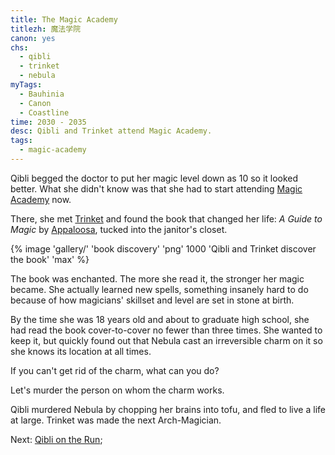 ```yaml
---
title: The Magic Academy
titlezh: 魔法学院
canon: yes
chs:
  - qibli
  - trinket
  - nebula
myTags:
  - Bauhinia
  - Canon
  - Coastline
time: 2030 - 2035
desc: Qibli and Trinket attend Magic Academy.
tags:
  - magic-academy
---
```


Qibli begged the doctor to put her magic level down as 10 so it looked better. What she didn't know was that she had to start attending [Magic Academy](/world/bauhinia/magic-academy/) now.

There, she met [Trinket](/characters/trinket/) and found the book that changed her life: *A Guide to Magic* by [Appaloosa](/world/moreland/appaloosa-tribe/), tucked into the janitor's closet.

{% image 'gallery/' 'book discovery' 'png' 1000 'Qibli and Trinket discover the book' 'max' %}

The book was enchanted. The more she read it, the stronger her magic became. She actually learned new spells, something insanely hard to do because of how magicians' skillset and level are set in stone at birth.

By the time she was 18 years old and about to graduate high school, she had read the book cover-to-cover no fewer than three times. She wanted to keep it, but quickly found out that Nebula cast an irreversible charm on it so she knows its location at all times.

If you can't get rid of the charm, what can you do?

Let's murder the person on whom the charm works.

Qibli murdered Nebula by chopping her brains into tofu, and fled to live a life at large. Trinket was made the next Arch-Magician.

Next: [Qibli on the Run](/stories/qibli-on-the-run/);
